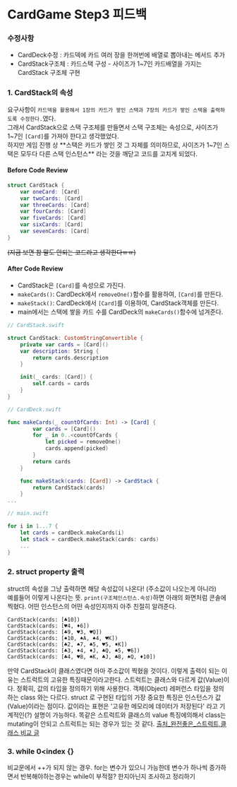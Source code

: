 # CardGame Step3 피드백

### 수정사항
- CardDeck수정 : 카드덱에 카드 여러 장을 한꺼번에 배열로 뽑아내는 메서드 추가
- CardStack구조체 : 카드스택 구성 - 사이즈가 1~7인 카드배열을 가지는 CardStack 구조체 구현

### 1. CardStack의 속성
요구사항이 `카드덱을 활용해서 1장의 카드가 쌓인 스택과 7장의 카드가 쌓인 스택을 출력하도록 수정한다.`였다. <br/>
그래서 CardStack으로 스택 구조체를 만들면서 스택 구조체는 속성으로, 사이즈가 1~7인 `[Card]`를 가져야 한다고 생각했었다.<br/>
하지만 게임 진행 상 **스택은 카드가 쌓인 것 그 자체를 의미하므로, 사이즈가 1~7인 스택은 모두다 다른 스택 인스턴스** 라는 것을 깨닫고 코드를 고치게 되었다.

#### Before Code Review
```swift
struct CardStack {
    var oneCard: [Card]
    var twoCards: [Card]
    var threeCards: [Card]
    var fourCards: [Card]
    var fiveCards: [Card]
    var sixCards: [Card]
    var sevenCards: [Card]
}
```
~~(지금 보면 참 말도 안되는 코드라고 생각한다ㅠㅠ)~~

#### After Code Review
- CardStack은 `[Card]`를 속성으로 가진다.
- `makeCards()`: CardDeck에서 `removeOne()`함수를 활용하여, `[Card]`를 만든다.
- `makeStack()`: CardDeck에서 `[Card]`를 이용하여, CardStack객체를 만든다.
- main에서는 스택에 쌓을 카드 수를 CardDeck의 `makeCards()`함수에 넘겨준다.


```Swift
// CardStack.swift

struct CardStack: CustomStringConvertible {
    private var cards = [Card]()
    var description: String {
        return cards.description
    }

    init(_ cards: [Card]) {
        self.cards = cards
    }
}

// CardDeck.swift

func makeCards(_ countOfCards: Int) -> [Card] {
        var cards = [Card]()
        for _ in 0..<countOfCards {
            let picked = removeOne()
            cards.append(picked)
        }
        return cards
    }

    func makeStack(cards: [Card]) -> CardStack {
        return CardStack(cards)
    }
...

// main.swift

for i in 1...7 {
    let cards = cardDeck.makeCards(i)
    let stack = cardDeck.makeStack(cards: cards)
    ...
}

```

### 2. struct property 출력
struct의 속성을 그냥 출력하면 해당 속성값이 나온다! (주소값이 나오는게 아니라)<br/>
예를들어 이렇게 나온다는 뜻. `print(구조체인스턴스.속성)`하면 아래의 화면처럼 콘솔에 찍혔다. 어떤 인스턴스의 어떤 속성인지까지 아주 친절히 알려준다.

```
CardStack(cards: [♣️10])
CardStack(cards: [♥️4, ♦️6])
CardStack(cards: [♣️9, ♥️3, ♥️Q])
CardStack(cards: [♠️10, ♠️A, ♠️4, ♥️K])
CardStack(cards: [♣️2, ♠️7, ♣️5, ♥️5, ♦️K])
CardStack(cards: [♣️3, ♦️4, ♦️J, ♣️Q, ♠️5, ♥️6])
CardStack(cards: [♣️4, ♥️8, ♠️K, ♣️J, ♣️8, ♠️Q, ♦️10])
```
만약 CardStack이 클래스였다면 아마 주소값이 찍혔을 것이다. 이렇게 출력이 되는 이유는 스트럭트의 고유한 특징때문이라고한다.
스트럭트는 클래스와 다르게 값(Value)이다. 정확히, 값의 타입을 정의하기 위해 사용한다. 객체(Object) 레퍼런스 타입을 정의하는 class 와는 다르다. struct 로 구현된 타입의 가장 중요한 특징은 인스턴스가 값(Value)이라는 점이다. 값이라는 표현은 '고유한 메모리에 데이터가 저장된다' 라고 기계적인(?) 설명이 가능하다.
똑같은 스트럭트와 클래스의 value 특징에의해서 class는 mutating이 안되고 스트럭트는 되는 경우가 있는 것 같다.
[출처_완전좋은_스트럭트,클래스 비교 글](http://seorenn.blogspot.kr/2016/04/swift-class-struct.html)



### 3. while 0<index {}
  비교문에서 ++가 되지 않는 경우. for는 변수가 있으니 가능한데 변수가 하나씩 증가하면서 반복해야하는경우는 while이 부적절? 한지아닌지 조사하고 정리하기
